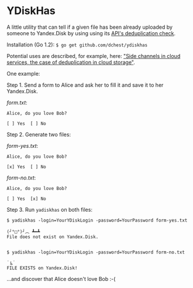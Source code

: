 YDiskHas
========

A little utility that can tell if a given file has been already uploaded by
someone to Yandex.Disk by using using its [API's deduplication check](http://api.yandex.ru/disk/doc/dg/reference/put.xml).

Installation (Go 1.2): `$ go get github.com/dchest/ydiskhas`

Potential uses are described, for example, here:
["Side channels in cloud services, the case of deduplication in cloud storage"](http://www.pinkas.net/PAPERS/hps.pdf).

One example:

Step 1. Send a form to Alice and ask her to fill it and save it to her Yandex.Disk.

*form.txt*:

    Alice, do you love Bob?  

    [ ] Yes  [ ] No


Step 2. Generate two files:

*form-yes.txt*:

    Alice, do you love Bob?  

    [x] Yes  [ ] No


*form-no.txt*:

    Alice, do you love Bob?

    [ ] Yes  [x] No

Step 3. Run `yadiskhas` on both files:

    $ yadiskhas -login=YourYDiskLogin -password=YourPassword form-yes.txt

    (╯°□°)╯︵ ┻━┻
    File does not exist on Yandex.Disk.


    $ yadiskhas -login=YourYDiskLogin -password=YourPassword form-no.txt

    ˙ ͜ʟ˙
    FILE EXISTS on Yandex.Disk!


...and discover that Alice doesn't love Bob :-(
